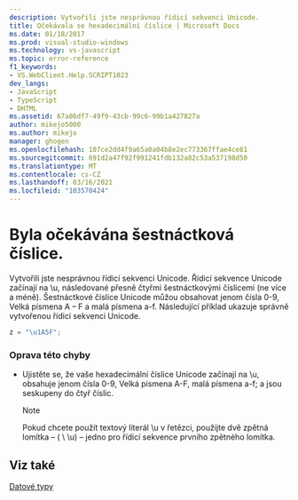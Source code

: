 ```yaml
---
description: Vytvořili jste nesprávnou řídicí sekvenci Unicode.
title: Očekávala se hexadecimální číslice | Microsoft Docs
ms.date: 01/18/2017
ms.prod: visual-studio-windows
ms.technology: vs-javascript
ms.topic: error-reference
f1_keywords:
- VS.WebClient.Help.SCRIPT1023
dev_langs:
- JavaScript
- TypeScript
- DHTML
ms.assetid: 67a86df7-49f9-43cb-99c6-99b1a427827a
author: mikejo5000
ms.author: mikejo
manager: ghogen
ms.openlocfilehash: 107ce2dd4f9a65a0a04b8e2ec773367ffae4ce81
ms.sourcegitcommit: 691d2a47f92f991241fdb132a82c53a537198d50
ms.translationtype: MT
ms.contentlocale: cs-CZ
ms.lasthandoff: 03/16/2021
ms.locfileid: "103570424"
---
```

# <a name="expected-hexadecimal-digit"></a>Byla očekávána šestnáctková číslice.
Vytvořili jste nesprávnou řídicí sekvenci Unicode. Řídicí sekvence Unicode začínají na \u, následované přesně čtyřmi šestnáctkovými číslicemi (ne více a méně). Šestnáctkové číslice Unicode můžou obsahovat jenom čísla 0-9, Velká písmena A – F a malá písmena a-f. Následující příklad ukazuje správně vytvořenou řídicí sekvenci Unicode.  
  
```JavaScript  
z = "\u1A5F";  
```  
  
### <a name="to-correct-this-error"></a>Oprava této chyby  
  
- Ujistěte se, že vaše hexadecimální číslice Unicode začínají na \u, obsahuje jenom čísla 0-9, Velká písmena A-F, malá písmena a-f; a jsou seskupeny do čtyř číslic.  
  
    > [!NOTE]
    > Pokud chcete použít textový literál \u v řetězci, použijte dvě zpětná lomítka – ( \\ \u) – jedno pro řídicí sekvence prvního zpětného lomítka.  
  
## <a name="see-also"></a>Viz také  
 [Datové typy](https://developer.mozilla.org/docs/Web/JavaScript/Data_structures)
